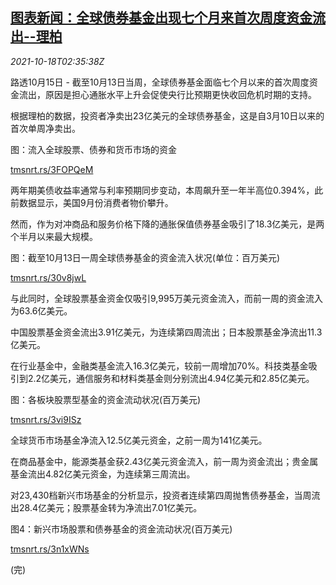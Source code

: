 <!--1634527862000-->
[图表新闻：全球债券基金出现七个月来首次周度资金流出--理柏](https://cn.reuters.com/article/graphic-lipper-bond-fund-1018-idCNKBS2H806B)
------

<div><i>2021-10-18T02:35:38Z</i></div><p>路透10月15日 - 截至10月13日当周，全球债券基金面临七个月以来的首次周度资金流出，原因是担心通胀水平上升会促使央行比预期更快收回危机时期的支持。</p><p>根据理柏的数据，投资者净卖出23亿美元的全球债券基金，这是自3月10日以来的首次单周净卖出。</p><p>图：流入全球股票、债券和货币市场的资金</p><p><a href="https://tmsnrt.rs/3FOPQeM">tmsnrt.rs/3FOPQeM</a></p><p>两年期美债收益率通常与利率预期同步变动，本周飙升至一年半高位0.394%，此前数据显示，美国9月份消费者物价攀升。</p><p>然而，作为对冲商品和服务价格下降的通胀保值债券基金吸引了18.3亿美元，是两个半月以来最大规模。</p><p>图：截至10月13日一周全球债券基金的资金流入状况(单位：百万美元)</p><p><a href="https://tmsnrt.rs/30v8jwL">tmsnrt.rs/30v8jwL</a></p><p>与此同时，全球股票基金资金仅吸引9,995万美元资金流入，而前一周的资金流入为63.6亿美元。</p><p>中国股票基金资金流出3.91亿美元，为连续第四周流出；日本股票基金净流出11.3亿美元。</p><p>在行业基金中，金融类基金流入16.3亿美元，较前一周增加70%。科技类基金吸引到2.2亿美元，通信服务和材料类基金则分别流出4.94亿美元和2.85亿美元。</p><p>图：各板块股票型基金的资金流动状况(百万美元)</p><p><a href="https://tmsnrt.rs/3vi9ISz">tmsnrt.rs/3vi9ISz</a></p><p>全球货币市场基金净流入12.5亿美元资金，之前一周为141亿美元。</p><p>在商品基金中，能源类基金获2.43亿美元资金流入，前一周为资金流出；贵金属基金流出4.82亿美元资金，为连续第三周流出。</p><p>对23,430档新兴市场基金的分析显示，投资者连续第四周抛售债券基金，当周流出28.4亿美元；股票基金转为净流出7.01亿美元。</p><p>图4：新兴市场股票和债券基金的资金流动状况(百万美元)</p><p><a href="https://tmsnrt.rs/3n1xWNs">tmsnrt.rs/3n1xWNs</a></p><p>(完)</p>
